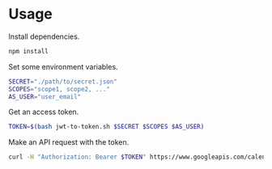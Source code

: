 # Usage

Install dependencies.

```bash
npm install
```

Set some environment variables.

```bash
SECRET="./path/to/secret.json"
SCOPES="scope1, scope2, ..."
AS_USER="user_email"
```

Get an access token.

```bash
TOKEN=$(bash jwt-to-token.sh $SECRET $SCOPES $AS_USER)
```

Make an API request with the token.

```bash
curl -H "Authorization: Bearer $TOKEN" https://www.googleapis.com/calendar/v3/calendars/primary
```
